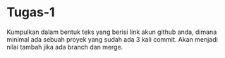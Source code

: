# Tugas-1
Kumpulkan dalam bentuk teks yang berisi link akun github anda,
dimana minimal ada sebuah proyek yang sudah ada 3 kali commit.
Akan menjadi nilai tambah jika ada branch dan merge.
